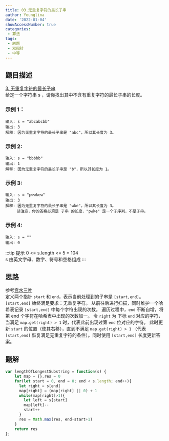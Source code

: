 ```yaml
---
title: 03.无重复字符的最长子串
author: Younglina
date: '2022-01-04'
showAccessNumber: true
categories:
 - 算法
tags:
 - 刷题
 - 双指针
 - 中等
---
```


## 题目描述
[3. 无重复字符的最长子串](https://leetcode-cn.com/problems/longest-substring-without-repeating-characters/)  
给定一个字符串 s ，请你找出其中不含有重复字符的最长子串的长度。

### 示例 1：
```
输入: s = "abcabcbb"
输出: 3 
解释: 因为无重复字符的最长子串是 "abc"，所以其长度为 3。
```

### 示例 2:
```
输入: s = "bbbbb"
输出: 1
解释: 因为无重复字符的最长子串是 "b"，所以其长度为 1。
```

### 示例 3:
```
输入: s = "pwwkew"
输出: 3
解释: 因为无重复字符的最长子串是 "wke"，所以其长度为 3。
     请注意，你的答案必须是 子串 的长度，"pwke" 是一个子序列，不是子串。
```

### 示例 4:
```
输入: s = ""
输出: 0
```

:::tip 提示
0 <= s.length <= 5 * 104  
s 由英文字母、数字、符号和空格组成
:::

## 思路
参考[宫水三叶](https://github.com/SharingSource/LogicStack-LeetCode/blob/main/LeetCode/1-10/3.%20%E6%97%A0%E9%87%8D%E5%A4%8D%E5%AD%97%E7%AC%A6%E7%9A%84%E6%9C%80%E9%95%BF%E5%AD%90%E4%B8%B2%EF%BC%88%E4%B8%AD%E7%AD%89%EF%BC%89.md)  
定义两个指针 `start` 和 `end`，表示当前处理到的子串是 `[start,end]`。
`[start,end]` 始终满足要求：无重复字符。
从前往后进行扫描，同时维护一个哈希表记录 `[start,end]` 中每个字符出现的次数。
遍历过程中，`end` 不断自增，将第 end 个字符在哈希表中出现的次数加一。
令 `right` 为 下标 `end` 对应的字符，当满足 `map.get(right) > 1` 时，代表此前出现过第 `end` 位对应的字符。
此时更新 `start` 的位置（使其右移），直到不满足 `map.get(right) > 1` （代表 `[start,end]` 恢复满足无重复字符的条件）。同时使用 `[start,end]` 长度更新答案。

## 题解
```javascript
var lengthOfLongestSubstring = function(s) {
    let map = {},res = 0
    for(let start = 0, end = 0; end < s.length; end++){
      let right = s[end]
      map[right] = (map[right] || 0) + 1
      while(map[right]>1){
        let left = s[start]
        map[left]--
        start++
      }
      res = Math.max(res, end-start+1)
    }
    return res
};
```
<Vssue />